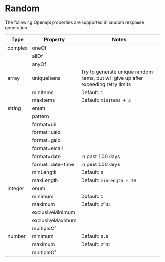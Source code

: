 # Random

The following Openapi properties are supported in random response generation

|Type|Property|Notes|
|---|---|---|
|complex|oneOf| |
| |allOf| |
| |anyOf| |
|array|uniqueItems|Try to generate unique random items, but will give up after exceeding retry limits|
| |minItems|Default: `1`|
| |maxItems|Default: `minItems + 2`|
|string|enum| |
| |pattern| |
| |format=uri| |
| |format=uuid| |
| |format=guid| |
| |format=email| |
| |format=date|In past 100 days|
| |format=date-time|In past 100 days|
| |minLength|Default: `0`|
| |maxLength|Default: `minLength + 10`|
|integer|enum| |
| |minimum|Default: `1`|
| |maximum|Default: `2^32`|
| |exclusiveMinimum| |
| |exclusiveMaximum| |
| |multipleOf| |
|number|minimum|Default: `0.0`|
| |maximum|Default: `2^32`|
| |multipleOf| |
